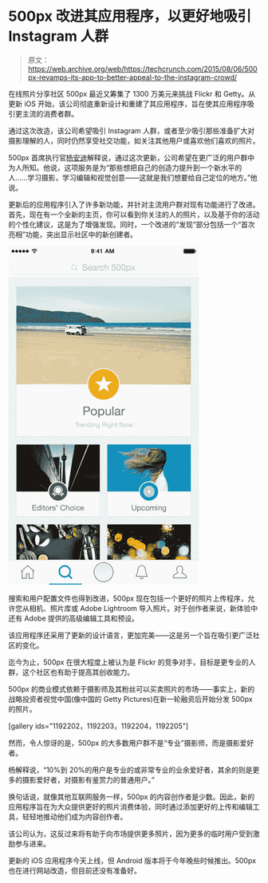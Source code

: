 # 500px 改进其应用程序，以更好地吸引 Instagram 人群 

> 原文：<https://web.archive.org/web/https://techcrunch.com/2015/08/06/500px-revamps-its-app-to-better-appeal-to-the-instagram-crowd/>

在线照片分享社区 500px 最近又筹集了 1300 万美元来挑战 Flickr 和 Getty。从更新 iOS 开始，该公司彻底重新设计和重建了其应用程序，旨在使其应用程序吸引更主流的消费者群。

通过这次改造，该公司希望吸引 Instagram 人群，或者至少吸引那些准备扩大对摄影理解的人，同时仍然享受社交功能，如关注其他用户或喜欢他们喜欢的照片。

500px 首席执行官[杨安迪](https://web.archive.org/web/20221207014556/https://www.crunchbase.com/person/andy-yang)解释说，通过这次更新，公司希望在更广泛的用户群中为人所知。他说，这项服务是为“那些想把自己的创造力提升到一个新水平的人……学习摄影，学习编辑和视觉创意——这就是我们想要给自己定位的地方。”他说。

更新后的应用程序引入了许多新功能，并针对主流用户群对现有功能进行了改进。首先，现在有一个全新的主页，你可以看到你关注的人的照片，以及基于你的活动的个性化建议，这是为了增强发现。同时，一个改进的“发现”部分包括一个“首次亮相”功能，突出显示社区中的新创建者。

![iphone_discover](img/7fcc62d76d60d0a4b419a90df97eb5ee.png)

搜索和用户配置文件也得到改进，500px 现在包括一个更好的照片上传程序，允许您从相机、照片库或 Adobe Lightroom 导入照片。对于创作者来说，新体验中还有 Adobe 提供的高级编辑工具和预设。

该应用程序还采用了更新的设计语言，更加完美——这是另一个旨在吸引更广泛社区的变化。

迄今为止，500px 在很大程度上被认为是 Flickr 的竞争对手，目标是更专业的人群，这个社区也有助于提高其创收能力。

500px 的商业模式依赖于摄影师及其粉丝可以买卖照片的市场——事实上，新的战略投资者视觉中国(像中国的 Getty Pictures)在新一轮融资后开始分发 500px 的照片。

[gallery ids="1192202，1192203，1192204，1192205"]

然而，令人惊讶的是，500px 的大多数用户群不是“专业”摄影师，而是摄影爱好者。

杨解释说，“10%到 20%的用户是专业的或非常专业的业余爱好者，其余的则是更多的摄影爱好者，对摄影有鉴赏力的普通用户。”

换句话说，就像其他互联网服务一样，500px 的内容创作者是少数。因此，新的应用程序旨在为大众提供更好的照片消费体验，同时通过添加更好的上传和编辑工具，轻轻地推动他们成为内容创作者。

该公司认为，这反过来将有助于向市场提供更多照片，因为更多的临时用户受到激励参与进来。

更新的 iOS 应用程序今天上线，但 Android 版本将于今年晚些时候推出。500px 也在进行网站改造，但目前还没有准备好。